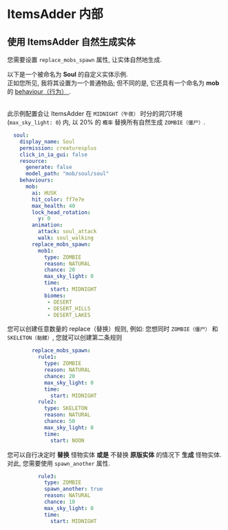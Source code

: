 # ItemsAdder 内部

## 使用 ItemsAdder 自然生成实体

您需要设置 `replace_mobs_spawn` 属性, 让实体自然地生成.

以下是一个被命名为 **Soul** 的自定义实体示例.\
正如您所见, 我将其设置为一个普通物品; 但不同的是, 它还具有一个命名为 **mob** 的 [behaviour（行为） ](../../../item-properties/behaviours.md) .

\
此示例配置会让 ItemsAdder 在 `MIDNIGHT（午夜）` 时分的洞穴环境 (`max_sky_light: 0`) 内, 以 20% 的 `概率` 替换所有自然生成 `ZOMBIE（僵尸）`.

```yaml
  soul:
    display_name: Soul
    permission: creaturesplus
    click_in_ia_gui: false
    resource:
      generate: false
      model_path: "mob/soul/soul"
    behaviours:
      mob:
        ai: HUSK
        hit_color: ff7e7e
        max_health: 40
        lock_head_rotation:
          y: 0
        animation:
          attack: soul_attack
          walk: soul_walking
        replace_mobs_spawn:
          mob1:
            type: ZOMBIE
            reason: NATURAL
            chance: 20
            max_sky_light: 0
            time:
              start: MIDNIGHT
            biomes:
             - DESERT
             - DESERT_HILLS
             - DESERT_LAKES
```

您可以创建任意数量的 replace（替换）规则, 例如: 您想同时 `ZOMBIE（僵尸）` 和 `SKELETON（骷髅）`, 您就可以创建第二条规则

```yaml
        replace_mobs_spawn:
          rule1:
            type: ZOMBIE
            reason: NATURAL
            chance: 20
            max_sky_light: 0
            time:
              start: MIDNIGHT
          rule2:
            type: SKELETON
            reason: NATURAL
            chance: 50
            max_sky_light: 0
            time:
              start: NOON
```

您可以自行决定时 **替换** 怪物实体 **或是** 不替换 **原版实体** 的情况下 **生成** 怪物实体.\
对此, 您需要使用 `spawn_another` 属性.

```yaml
          rule3:
            type: ZOMBIE
            spawn_another: true
            reason: NATURAL
            chance: 10
            max_sky_light: 0
            time:
              start: MIDNIGHT
```
